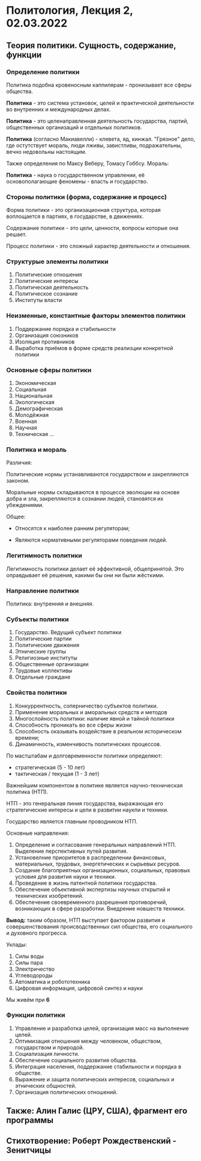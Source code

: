 # Политология, Лекция 2, 02.03.2022

## Теория политики. Сущность, содержание, функции

### Определение политики

Политика подобна кровеносным каппилярам - пронизывает все сферы общества.

**Политика** - это система установок, целей и практической деятельности во внутренних и международных делах.

**Политика** - это целенаправленная деятельность государства, партий, общественных организаций и отдельных политиков.

**Политика** (согласно Макиавелли) - клевета, яд, кинжал. "Грязное" дело, где остутствует мораль, люди лживы, завистливы, подражательны, вечно недовольны настоящим.

Также определения по Максу Веберу, Томасу Гоббсу. Мораль:

**Политика** - наука о государственном управлении, её основополагающие феномены - власть и государство.

### Стороны политики (форма, содержание и процесс)

Форма политики - это организационная структура, которая воплощается в партиях, в государстве, в движениях.

Содержание политики - это цели, ценности, вопросы которые она решает.

Процесс политики - это сложный характер деятельности и отношения.

### Структурые элементы политики

1. Политические отношения
2. Политические интересы
3. Политическая деятельность
4. Политическое сознание
5. Институты власти

### Неизменные, константные факторы элементов политики

1. Поддержание порядка и стабильности
2. Организация союзников 
3. Изоляция противников
4. Выработка приёмов в форме средств реализции конкретной политики

### Основные сферы политики

1. Экономическая
2. Социальная
3. Национальная
4. Экологическая
5. Демографическая
6. Молодёжная
7. Военная
8. Научная
9. Техническая
...

### Политика и мораль
Различия:

Политические нормы устанавливаются государством и закрепляются законом.

Моральные нормы складываются в процессе эволюции на основе добра и зла, закрепляются в сознании людей, становятся их убеждениями.

Общее:

- Относятся к наиболее ранним регуляторам;

- Являются нормативными регуляторами поведения людей.

### Легитимность политики

Легитимность политики делает её эффективной, общепринятой. Это оправдывает её решения, какими бы они ни были жёсткими.

### Направление политики
Политика: внутренняя и внешняя.

### Субъекты  политики

1. Государство. Ведущий субъект политики
2. Политические партии
3. Политические движения
4. Этнические группы
5. Религиозные институты
6. Общественные организации
7. Трудовые коллективы
8. Отдельные граждане

### Свойства политики

1. Конкуррентность, соперничество субъектов политики.
2. Применение моральных и аморальных средств и методов
3. Многослойность политики: наличие явной и тайной политики
4. Способность проникать во все сферы жизни
5. Способность оказывать воздействие в реальном историческом времени;
6. Динамичность, изменчивость политических процессов.

По мастштабам и долговременности политики определяют:
- стратегическая (5 - 10 лет)
- тактическая / текущая (1 - 3 лет)

Важнейшим компонентом в политике является научно-техническая политика (НТП).

НТП - это генеральная линия государства, выражающая его стратегические интересы и цели в развитии наукпи и техники.

Государство является главным проводником НТП.

Основные направления:
1. Определение и согласование генеральных направлений НТП. Выделение перспективных путей развития.
2. Установелние приоритетов в распределении финансовых, материальных, трудовых, энергетических и сырьевых ресуров.
3. Создание благоприятных организационных, социальных, правовых условия для развития науки и техники.
4. Проведение в жизнь патентной политики государства.
5. Обеспечение объективной экспертизы научных открытий и технических изобретений.
6. Обеспечение своевременного разрешения противоречий, возникающих в сфере разработки. Внедрение новшеств техники.

**Вывод:** таким образом, НТП выступает фактором развития и совершенствования происводственных сил общества, его социального и духовного прогресса. 

Уклады:
1. Силы воды
2. Силы пара
3. Электричество
4. Углеводороды
5. Автоматика и робототехника
6. Цифровая информация, цифровой синтез и науки

Мы живём при **6**

### Функции политики

1. Управление и разработка целей, организация масс на выполнение целей. 
2. Оптимизация отношения между человеком, обществом, государством и природой.
3. Социализация личности.
4. Обеспечение социального развития общества.
5. Интеграция населения, поддержание стабильности и порядка в обществе.
6. Выражение и защита политических интересов, социальных и этнических общностей.
7. Организация политических отношений.

## Также: Алин Галис (ЦРУ, США), фрагмент его программы
## Стихотворение: Роберт Рождественский - Зенитчицы



